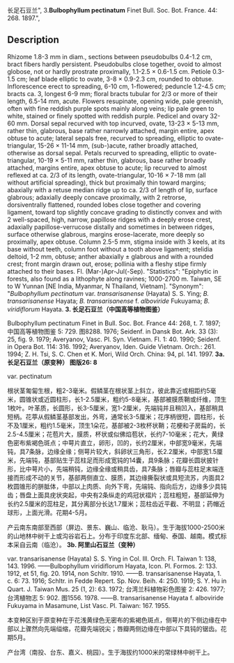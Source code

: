 长足石豆兰",
3.**Bulbophyllum pectinatum** Finet Bull. Soc. Bot. France. 44: 268. 1897.",

## Description
Rhizome 1.8-3 mm in diam., sections between pseudobulbs 0.4-1.2 cm, bract fibers hardly persistent. Pseudobulbs close together, ovoid to almost globose, not or hardly prostrate proximally, 1.1-2.5 × 0.6-1.5 cm. Petiole 0.3-1.5 cm; leaf blade elliptic to ovate, 3-8 × 0.9-2.3 cm, rounded to obtuse. Inflorescence erect to spreading, 6-10 cm, 1-flowered; peduncle 1.2-4.5 cm; bracts ca. 3, longest 6-9 mm; floral bracts tubular for 2/3 or more of their length, 6.5-14 mm, acute. Flowers resupinate, opening wide, pale greenish, often with fine reddish purple spots mainly along veins; lip pale green to white, stained or finely spotted with reddish purple. Pedicel and ovary 32-60 mm. Dorsal sepal recurved with top incurved, ovate, 13-23 × 5-13 mm, rather thin, glabrous, base rather narrowly attached, margin entire, apex obtuse to acute; lateral sepals free, recurved to spreading, elliptic to ovate-triangular, 15-26 × 11-14 mm, (sub-)acute, rather broadly attached, otherwise as dorsal sepal. Petals recurved to spreading, elliptic to ovate-triangular, 10-19 × 5-11 mm, rather thin, glabrous, base rather broadly attached, margins entire, apex obtuse to acute; lip recurved to almost reflexed at ca. 2/3 of its length, ovate-triangular, 10-16 × 7-18 mm (all without artificial spreading), thick but proximally thin toward margins; abaxially with a retuse median ridge up to ca. 2/3 of length of lip, surface glabrous; adaxially deeply concave proximally, with 2 retrorse, dorsiventrally flattened, rounded lobes close together and covering ligament, toward top slightly concave grading to distinctly convex and with 2 well-spaced, high, narrow, papillose ridges with a deeply erose crest, adaxially papillose-verrucose distally and sometimes in between ridges, surface otherwise glabrous, margins erose-lacerate, more deeply so proximally, apex obtuse. Column 2.5-5 mm, stigma inside with 3 keels, at its base without teeth, column foot without a tooth above ligament; stelidia deltoid, 1-2 mm, obtuse; anther abaxially ± glabrous and with a rounded crest; front margin drawn out, erose; pollinia with a fleshy stipe firmly attached to their bases. Fl. (Mar-)Apr-Jul(-Sep).
  "Statistics": "Epiphytic in forests, also found as a lithophyte along ravines; 1000-2700 m. Taiwan, SE to W Yunnan [NE India, Myanmar, N Thailand, Vietnam].
  "Synonym": "*Bulbophyllum pectinatum* var. *transarisanense* (Hayata) S. S. Ying; *B. transarisanense* Hayata; *B. transarisanense* f. *alboviride* Fukuyama; *B. viridiflorum* Hayata.
**3. 长足石豆兰（中国高等植物图鉴）**

Bulbophyllum pectinatum Finet in Bull. Soc. Bot. France 44: 268, t. 7. 1897; 中国高等植物图鉴 5: 729. 图8288. 1976; Seidenf. in Dansk Bot. Ark. 33 (3): 25, fig. 9. 1979; Averyanov, Vasc. Pl. Syn. Vietnam. Fl. 1: 40. 1990; Seidenf. in Opera Bot. 114: 316. 1992; Averyanov, Iden. Guide Vietnam. Orch.: 261. 1994; Z. H. Tsi, S. C. Chen et K. Mori, Wild Orch. China: 94, pl. 141. 1997.
**3a. 长足石豆兰（原变种） 图版26: 8**

var. pectinatum

根状茎匍匐生根，粗2-3毫米。假鳞茎在根状茎上斜立，彼此靠近或相距约5毫米，圆锥状或近圆柱形，长1-2.5厘米，粗约5-8毫米，基部被膜质鞘或纤维，顶生1枚叶。叶革质，长圆形，长3-5厘米，宽1-2厘米，先端钝并且稍凹入，基部稍具短柄。花葶从假鳞茎基部发出，外弯，通常长3-5厘米；花序柄很短，圆柱形，长不及1厘米，粗约1.5毫米，顶生1朵花，基部被2-3枚杯状鞘；花梗和子房扁的，长2.5-4.5厘米；花苞片大，膜质，杯状或似佛焰苞状，长约7-10毫米；花大，黄绿色密布紫褐色斑点；中萼片直立，卵形，凹的，长约2厘米，中部宽9毫米，先端钝，具7条脉，边缘全缘；侧萼片较大，斜卵状三角形，长2.2厘米，中部宽1.5厘米，先端钝，基部贴生于蕊柱足而形成宽钝的14囊，具9条脉；花瓣长圆状披针形，比中萼片小，先端稍钝，边缘全缘或稍具齿，具7条脉；唇瓣与蕊柱足末端连接而形成不动的关节，基部两侧直立、膜质，其边缘撕裂状或具短流苏，内面具2枚圆锥形的胼胝体，中部以上肉质、向外下弯，先端钝、指向后方，边缘多少具钝齿；唇盘上面具疣状突起，中央有2条纵走的鸡冠状褶片；蕊柱粗短，基部延伸为长约2.5厘米的蕊柱足，其分离部分长达1.7厘米；蕊柱齿近平截、不明显；药帽近球形，上面光滑。花期4-5月。

产云南东南部至西部（屏边、景东、巍山、临沧、耿马）。生于海拔1000-2500米的山地林中树干上或沟谷岩石上。分布于印度东北部、缅甸、泰国、越南。模式标本采自云南（临沧）。
**3b. 阿里山石豆兰（变种）**

var. transarisanense (Hayata) S. S. Ying in Col. Ill. Orch. Fl. Taiwan 1: 138, 143. 1996. ——Bulbophyllum viridiflorum Hayata, Icon. Pl. Formos. 2: 133. 1912, et 51, fig. 20. 1914, non Schltr. 1910. ——B. transarisanense Hayata, 1. c. 6: 73. 1916; Schltr. in Fedde Repert. Sp. Nov. Beih. 4: 250. 1919; S. Y. Hu in Quart. J. Taiwan Mus. 25 (1, 2): 63. 1972; 台湾兰科植物彩色图鉴 2: 426. 1977; 台湾植物志 5: 902. 图1556. 1978. ——B. transarisanense Hayata f. alboviride Fukuyama in Masamune, List Vasc. Pl. Taiwan: 167. 1955.

本变种区别于原变种在于花浅黄绿色无密布的紫褐色斑点，侧萼片的下侧边缘在中部以上骤然向先端缢缩，花瓣先端锐尖；唇瓣两侧边缘在中部以下具钝的锯齿。花期5月。

产台湾（南投、台东、嘉义、桃园）。生于海拔约1000米的常绿林中树干上。
